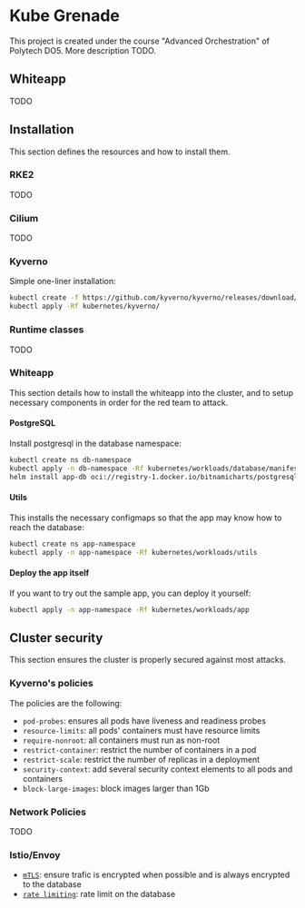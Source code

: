 # Kube Grenade
This project is created under the course "Advanced Orchestration" of Polytech DO5.
More description TODO.

## Whiteapp
TODO


## Installation
This section defines the resources and how to install them.

### RKE2
TODO

### Cilium
TODO

### Kyverno
Simple one-liner installation:
```sh
kubectl create -f https://github.com/kyverno/kyverno/releases/download/v1.13.0/install.yaml
kubectl apply -Rf kubernetes/kyverno/
```

### Runtime classes
TODO

### Whiteapp
This section details how to install the whiteapp into the cluster, and to setup necessary components in order for the red team to attack.

#### PostgreSQL
Install postgresql in the database namespace:
```sh
kubectl create ns db-namespace
kubectl apply -n db-namespace -Rf kubernetes/workloads/database/manifests/
helm install app-db oci://registry-1.docker.io/bitnamicharts/postgresql -f kubernetes/workloads/database/values.helm.yml --namespace db-namespace
```

#### Utils
This installs the necessary configmaps so that the app may know how to reach the database:
```sh
kubectl create ns app-namespace
kubectl apply -n app-namespace -Rf kubernetes/workloads/utils
```

#### Deploy the app itself
If you want to try out the sample app, you can deploy it yourself:
```sh
kubectl apply -n app-namespace -Rf kubernetes/workloads/app
```

## Cluster security
This section ensures the cluster is properly secured against most attacks.

### Kyverno's policies
The policies are the following:
- `pod-probes`: ensures all pods have liveness and readiness probes
- `resource-limits`: all pods' containers must have resource limits
- `require-nonroot`: all containers must run as non-root
- `restrict-container`: restrict the number of containers in a pod
- `restrict-scale`: restrict the number of replicas in a deployment
- `security-context`: add several security context elements to all pods and containers
- `block-large-images`: block images larger than 1Gb

### Network Policies
TODO

### Istio/Envoy
- [`mTLS`](https://istio.io/latest/docs/tasks/security/authentication/mtls-migration/): ensure trafic is encrypted when possible and is always encrypted to the database
- [`rate limiting`](https://istio.io/latest/docs/tasks/policy-enforcement/rate-limit/): rate limit on the database
